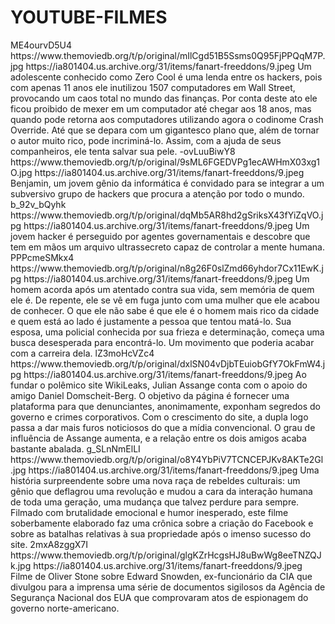 # YOUTUBE-FILMES

<item>
<title>[COLOR silver][B] HACKERS - PIRATAS DO COMPUTADOR 1995 [/COLOR][/B][COLOR yellow]  FULL HD  [B][/COLOR][/B]</title>
<utube>ME4ourvD5U4</utube>
<thumbnail>https://www.themoviedb.org/t/p/original/mIlCgd51B5Ssms0Q95FjPPQqM7P.jpg</thumbnail>
<fanart>https://ia801404.us.archive.org/31/items/fanart-freeddons/9.jpeg</fanart>
<info>Um adolescente conhecido como Zero Cool é uma lenda entre os hackers, pois com apenas 11 anos ele inutilizou 1507 computadores em Wall Street, provocando um caos total no mundo das finanças. Por conta deste ato ele ficou proibido de mexer em um computador até chegar aos 18 anos, mas quando pode retorna aos computadores utilizando agora o codinome Crash Override. Até que se depara com um gigantesco plano que, além de tornar o autor muito rico, pode incriminá-lo. Assim, com a ajuda de seus companheiros, ele tenta salvar sua pele.</info>
</item>

<item>
<title>[COLOR silver][B] INVASORES - NENHUM SISTEMA ESTA Á SALVO [/COLOR][/B][COLOR yellow]  FULL HD  [B][/COLOR][/B]</title>
<utube>-ovLuuBiwY8</utube>
<thumbnail>https://www.themoviedb.org/t/p/original/9sML6FGEDVPg1ecAWHmX03xg1O.jpg</thumbnail>
<fanart>https://ia801404.us.archive.org/31/items/fanart-freeddons/9.jpeg</fanart>
<info>Benjamin, um jovem gênio da informática é convidado para se integrar a um subversivo grupo de hackers que procura a atenção por todo o mundo.</info>
</item>

<item>
<title>[COLOR silver][B] HACKER - O INIMIGO AO MEU REDOR [/COLOR][/B][COLOR yellow]  FULL HD  [B][/COLOR][/B]</title>
<utube>b_92v_bQyhk</utube>
<thumbnail>https://www.themoviedb.org/t/p/original/dqMb5AR8hd2gSriksX43fYiZqVO.jpg</thumbnail>
<fanart>https://ia801404.us.archive.org/31/items/fanart-freeddons/9.jpeg</fanart>
<info>Um jovem hacker é perseguido por agentes governamentais e descobre que tem em mãos um arquivo ultrassecreto capaz de controlar a mente humana.</info>
</item>

<item>
<title>[COLOR silver][B] HACKER DE SÃO FRANCISCO [/COLOR][/B][COLOR yellow]  FULL HD  [B][/COLOR][/B]</title>
<utube>PPPcmeSMkx4</utube>
<thumbnail>https://www.themoviedb.org/t/p/original/n8g26F0slZmd66yhdor7Cx11EwK.jpg</thumbnail>
<fanart>https://ia801404.us.archive.org/31/items/fanart-freeddons/9.jpeg</fanart>
<info>Um homem acorda após um atentado contra sua vida, sem memória de quem ele é. De repente, ele se vê em fuga junto com uma mulher que ele acabou de conhecer. O que ele não sabe é que ele é o homem mais rico da cidade e quem está ao lado é justamente a pessoa que tentou matá-lo. Sua esposa, uma policial conhecida por sua frieza e determinação, começa uma busca desesperada para encontrá-lo. Um movimento que poderia acabar com a carreira dela.</info>
</item>

<item>
<title>[COLOR silver][B] HACKER - O QUINTO PODER [/COLOR][/B][COLOR yellow]  FULL HD  [B][/COLOR][/B]</title>
<utube>lZ3moHcVZc4</utube>
<thumbnail>https://www.themoviedb.org/t/p/original/dxlSN04vDjbTEuiobGfY7OkFmW4.jpg</thumbnail>
<fanart>https://ia801404.us.archive.org/31/items/fanart-freeddons/9.jpeg</fanart>
<info>Ao fundar o polêmico site WikiLeaks, Julian Assange conta com o apoio do amigo Daniel Domscheit-Berg. O objetivo da página é fornecer uma plataforma para que denunciantes, anonimamente, exponham segredos do governo e crimes corporativos. Com o crescimento do site, a dupla logo passa a dar mais furos noticiosos do que a mídia convencional. O grau de influência de Assange aumenta, e a relação entre os dois amigos acaba bastante abalada.</info>
</item>

<item>
<title>[COLOR silver][B] REDE SOCIAL [/COLOR][/B][COLOR yellow]  FULL HD  [B][/COLOR][/B]</title>
<utube>g_SLnNmElLI</utube>
<thumbnail>https://www.themoviedb.org/t/p/original/o8Y4YbPiV7TCNCEPJKv8AKTe2Gl.jpg</thumbnail>
<fanart>https://ia801404.us.archive.org/31/items/fanart-freeddons/9.jpeg</fanart>
<info>Uma história surpreendente sobre uma nova raça de rebeldes culturais: um gênio que deflagrou uma revolução e mudou a cara da interação humana de toda uma geração, uma mudança que talvez perdure para sempre. Filmado com brutalidade emocional e humor inesperado, este filme soberbamente elaborado faz uma crônica sobre a criação do Facebook e sobre as batalhas relativas à sua propriedade após o imenso sucesso do site.</info>
</item>

<item>
<title>[COLOR silver][B] SNODEN - HEROI OU TRAIDOR  [/COLOR][/B][COLOR yellow]  FULL HD  [B][/COLOR][/B]</title>
<utube>2mxA8zggX7I</utube>
<thumbnail>https://www.themoviedb.org/t/p/original/glgKZrHcgsHJ8uBwWg8eeTNZQJk.jpg</thumbnail>
<fanart>https://ia801404.us.archive.org/31/items/fanart-freeddons/9.jpeg</fanart>
<info>Filme de Oliver Stone sobre Edward Snowden, ex-funcionário da CIA que divulgou para a imprensa uma série de documentos sigilosos da Agência de Segurança Nacional dos EUA que comprovaram atos de espionagem do governo norte-americano.</info>
</item>
